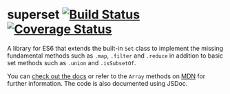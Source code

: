 # superset [![Build Status](https://travis-ci.org/BYK/superset.svg?branch=master)](https://travis-ci.org/BYK/superset) [![Coverage Status](https://coveralls.io/repos/BYK/superset/badge.svg?branch=master)](https://coveralls.io/r/BYK/superset?branch=master)

A library for ES6 that extends the built-in `Set` class to implement the missing fundamental methods such as `.map`,
`.filter` and `.reduce` in addition to basic set methods such as `.union` and `.isSubsetOf`.

You can [check out the docs](https://superset.readthedocs.org/en/latest/DOCS/) or refer to the `Array` methods on 
[MDN](https://developer.mozilla.org) for further information. The code is also documented using JSDoc.
